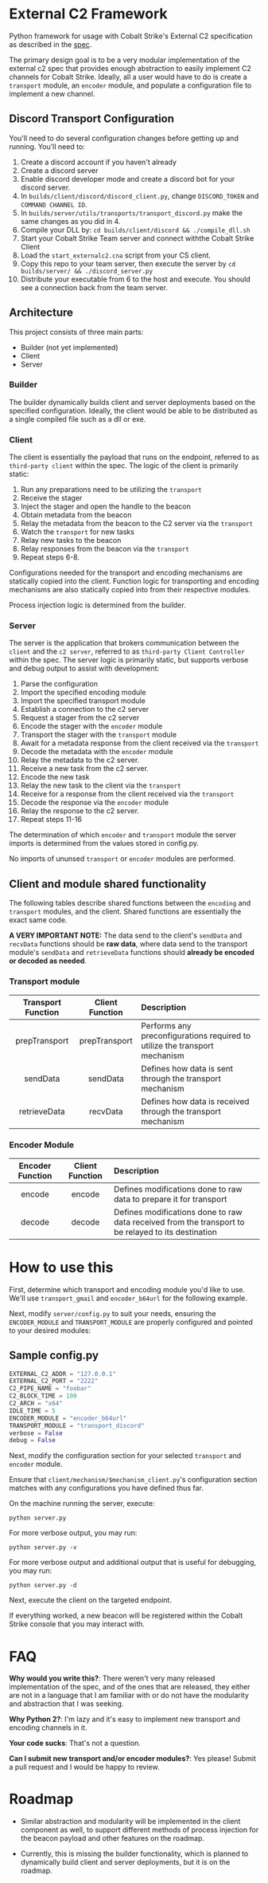 # External C2 Framework
Python framework for usage with Cobalt Strike's External C2 specification as described in the [spec](https://www.cobaltstrike.com/downloads/externalc2spec.pdf).

The primary design goal is to be a very modular implementation of the external c2 spec that provides enough abstraction to easily implement C2 channels for Cobalt Strike. Ideally, all a user would have to do is create a `transport` module, an `encoder` module, and populate a configuration file to implement a new channel.


## Discord Transport Configuration

You'll need to do several configuration changes before getting up and running. You'll need to:

1. Create a discord account if you haven't already
2. Create a discord server
3. Enable discord developer mode and create a discord bot for your discord server.
4. In `builds/client/discord/discord_client.py`, change `DISCORD_TOKEN` and `COMMAND CHANNEL ID`.
5. In `builds/server/utils/transports/transport_discord.py` make the same changes as you did in 4.
6. Compile your DLL by: `cd builds/client/discord && ./compile_dll.sh`
7. Start your Cobalt Strike Team server and connect withthe Cobalt Strike Client
8. Load the `start_externalc2.cna` script from your CS client.
9. Copy this repo to your team server, then execute the server by `cd builds/server/ && ./discord_server.py`
10. Distribute your executable from 6 to the host and execute. You should see a connection back from the team server.


## Architecture
This project consists of three main parts:
 - Builder (not yet implemented)
 - Client
 - Server


### Builder
The builder dynamically builds client and server deployments based on the specified configuration. Ideally, the client would be able to be distributed as a single compiled file such as a dll or exe.

### Client
The client is essentially the payload that runs on the endpoint, referred to as `third-party client` within the spec. The logic of the client is primarily static:
1. Run any preparations need to be utilizing the `transport`
2. Receive the stager
3. Inject the stager and open the handle to the beacon
4. Obtain metadata from the beacon
5. Relay the metadata from the beacon to the C2 server via the `transport`
6. Watch the `transport` for new tasks
7. Relay new tasks to the beacon
8. Relay responses from the beacon via the `transport`
9. Repeat steps 6-8.

Configurations needed for the transport and encoding mechanisms are statically copied into the client. Function logic for transporting and encoding mechanisms are also statically copied into from their respective modules.

Process injection logic is determined from the builder.

### Server
The server is the application that brokers communication between the `client` and the `c2 server`, referred to as `third-party Client Controller` within the spec. The server logic is primarily static, but supports verbose and debug output to assist with development:
1. Parse the configuration
2. Import the specified encoding module
3. Import the specified transport module
4. Establish a connection to the c2 server
5. Request a stager from the c2 server
6. Encode the stager with the `encoder` module
7. Transport the stager with the `transport` module
8. Await for a metadata response from the client received via the `transport`
9. Decode the metadata with the `encoder` module
10. Relay the metadata to the c2 server.
11. Receive a new task from the c2 server.
12. Encode the new task
13. Relay the new task to the client via the `transport`
14. Receive for a response from the client received via the `transport`
15. Decode the response via the `encoder` module
16. Relay the response to the c2 server.
17. Repeat steps 11-16

The determination of which `encoder` and `transport` module the server imports is determined from the values stored in config.py.

No imports of ununsed `transport` or `encoder` modules are performed.

## Client and module shared functionality
The following tables describe shared functions between the `encoding` and `transport` modules, and the client. Shared functions are essentially the exact same code.

**A VERY IMPORTANT NOTE:** The data send to the client's `sendData` and `recvData` functions should be **raw data**, where data send to the transport module's `sendData` and `retrieveData` functions should **already be encoded or decoded as needed**.


### Transport module
| Transport Function | Client Function | Description |
| :---:| :---: | :--- |
| prepTransport | prepTransport | Performs any preconfigurations required to utilize the transport mechanism |
| sendData | sendData | Defines how data is sent through the transport mechanism |
| retrieveData | recvData | Defines how data is received through the transport mechanism

### Encoder Module
| Encoder Function | Client Function | Description |
| :---: | :---: | :--- |
| encode | encode | Defines modifications done to raw data to prepare it for transport
| decode | decode | Defines modifications done to raw data received from the transport to be relayed to its destination |

# How to use this
First, determine which transport and encoding module you'd like to use. We'll use `transport_gmail` and `encoder_b64url` for the following example.

Next, modify `server/config.py` to suit your needs, ensuring the `ENCODER_MODULE` and `TRANSPORT_MODULE` are properly configured and pointed to your desired modules:

## Sample config.py
```python
EXTERNAL_C2_ADDR = "127.0.0.1"
EXTERNAL_C2_PORT = "2222"
C2_PIPE_NAME = "foobar"
C2_BLOCK_TIME = 100
C2_ARCH = "x64"
IDLE_TIME = 5
ENCODER_MODULE = "encoder_b64url"
TRANSPORT_MODULE = "transport_discord"
verbose = False
debug = False
```

Next, modify the configuration section for your selected `transport` and `encoder` module.

Ensure that `client/mechanism/$mechanism_client.py`'s configuration section matches with any configurations you have defined thus far.

On the machine running the server, execute:

`python server.py`

For more verbose output, you may run:

`python server.py -v`

For more verbose output and additional output that is useful for debugging, you may run:

`python server.py -d`

Next, execute the client on the targeted endpoint.

If everything worked, a new beacon will be registered within the Cobalt Strike console that you may interact with.

# FAQ
**Why would you write this?**:
There weren't very many released implementation of the spec, and of the ones that are released, they either are not in a language that I am familiar with or do not have the modularity and abstraction that I was seeking.

**Why Python 2?**:
I'm lazy and it's easy to implement new transport and encoding channels in it.

**Your code sucks**:
That's not a question.

**Can I submit new transport and/or encoder modules?**:
Yes please! Submit a pull request and I would be happy to review.

# Roadmap
* Similar abstraction and modularity will be implemented in the client component as well, to support different methods of process injection for the beacon payload and other features on the roadmap.

* Currently, this is missing the builder functionality, which is planned to dynamically build client and server deployments, but it is on the roadmap.
